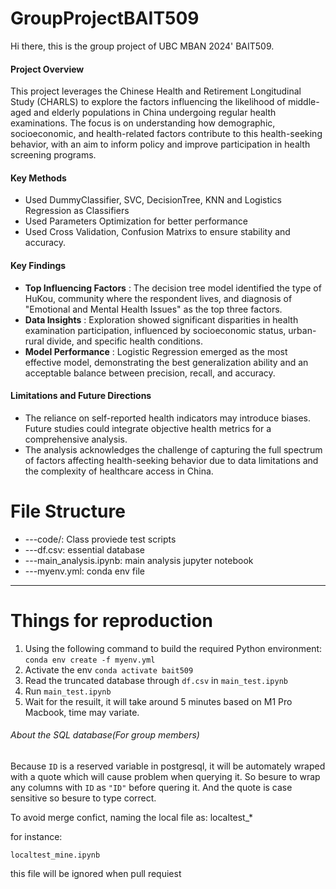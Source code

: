 # GroupProjectBAIT509

Hi there, this is the group project of UBC MBAN 2024' BAIT509.

#### Project Overview

This project leverages the Chinese Health and Retirement Longitudinal Study (CHARLS) to explore the factors influencing the likelihood of middle-aged and elderly populations in China undergoing regular health examinations. The focus is on understanding how demographic, socioeconomic, and health-related factors contribute to this health-seeking behavior, with an aim to inform policy and improve participation in health screening programs.

#### Key Methods

* Used DummyClassifier, SVC, DecisionTree, KNN and Logistics Regression as Classifiers
* Used Parameters Optimization for better performance
* Used Cross Validation, Confusion Matrixs to ensure stability and accuracy.

#### Key Findings

* **Top Influencing Factors** : The decision tree model identified the type of HuKou, community where the respondent lives, and diagnosis of "Emotional and Mental Health Issues" as the top three factors.
* **Data Insights** : Exploration showed significant disparities in health examination participation, influenced by socioeconomic status, urban-rural divide, and specific health conditions.
* **Model Performance** : Logistic Regression emerged as the most effective model, demonstrating the best generalization ability and an acceptable balance between precision, recall, and accuracy.

#### Limitations and Future Directions

* The reliance on self-reported health indicators may introduce biases. Future studies could integrate objective health metrics for a comprehensive analysis.
* The analysis acknowledges the challenge of capturing the full spectrum of factors affecting health-seeking behavior due to data limitations and the complexity of healthcare access in China.

# File Structure

- ---code/: Class proviede test scripts
- ---df.csv: essential database
- ---main_analysis.ipynb: main analysis jupyter notebook
- ---myenv.yml: conda env file

---

# Things for reproduction

1. Using the following command to build the required Python environment:
   `conda env create -f myenv.yml`
2. Activate the env `conda activate bait509`
3. Read the truncated database through `df.csv` in `main_test.ipynb`
4. Run `main_test.ipynb`
5. Wait for the resuilt, it will take around 5 minutes based on M1 Pro Macbook, time may variate.


###### About the  SQL database(For group members)

Because `ID` is a reserved variable in postgresql, it will be automately wraped with a quote which will cause problem when querying it. So besure to wrap any columns with `ID` as `"ID"` before quering it. And the quote is case sensitive so besure to type correct.

To avoid merge confict, naming the local file as: localtest_*

for instance:

`localtest_mine.ipynb`

this file will be ignored when pull requiest
